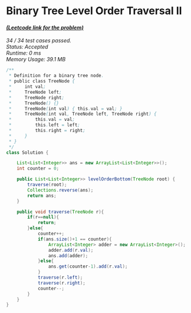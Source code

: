 # **Binary Tree Level Order Traversal II**

#### [_(Leetcode link for the problem)_](https://leetcode.com/problems/binary-tree-level-order-traversal-ii/)

_34 / 34 test cases passed.  
Status: Accepted  
Runtime: 0 ms  
Memory Usage: 39.1 MB_

```java
/**
 * Definition for a binary tree node.
 * public class TreeNode {
 *     int val;
 *     TreeNode left;
 *     TreeNode right;
 *     TreeNode() {}
 *     TreeNode(int val) { this.val = val; }
 *     TreeNode(int val, TreeNode left, TreeNode right) {
 *         this.val = val;
 *         this.left = left;
 *         this.right = right;
 *     }
 * }
 */
class Solution {

    List<List<Integer>> ans = new ArrayList<List<Integer>>();
    int counter = 0;

    public List<List<Integer>> levelOrderBottom(TreeNode root) {
        traverse(root);
        Collections.reverse(ans);
        return ans;
    }

    public void traverse(TreeNode r){
        if(r==null){
            return;
        }else{
            counter++;
            if(ans.size()+1 == counter){
                ArrayList<Integer> adder = new ArrayList<Integer>();
                adder.add(r.val);
                ans.add(adder);
            }else{
                ans.get(counter-1).add(r.val);
            }
            traverse(r.left);
            traverse(r.right);
            counter--;
        }
    }
}
```
